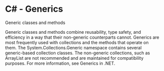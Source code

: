 # C# - Generics

Generic classes and methods

Generic classes and methods combine reusability, type safety, and efficiency in a way that their non-generic counterparts cannot. Generics are most frequently used with collections and the methods that operate on them. The System.Collections.Generic namespace contains several generic-based collection classes. The non-generic collections, such as ArrayList are not recommended and are maintained for compatibility purposes. For more information, see Generics in .NET.